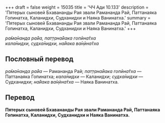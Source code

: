 +++
draft = false
weight = 15035
title = 'ЧЧ Ади 10.133'
description = 'Пятерых сыновей Бхавананды Рая звали Рамананда Рай, Паттанаяка Гопинатха, Каланидхи, Судханидхи и Наяка Ванинатха.'
summary = 'Пятерых сыновей Бхавананды Рая звали Рамананда Рай, Паттанаяка Гопинатха, Каланидхи, Судханидхи и Наяка Ванинатха.'
+++

_ра̄ма̄нанда ра̄йа, пат̣т̣ана̄йака гопӣна̄тха  
кала̄нидхи, судха̄нидхи, на̄йака ва̄н̣ӣна̄тха_

## Пословный перевод

_ра̄ма̄нанда_ _ра̄йа_ — Рамананда Рай; _пат̣т̣ана̄йака_ _гопӣна̄тха_ — Паттанаяка Гопинатха; _кала̄нидхи_ — Каланидхи; _судха̄нидхи_ — Судханидхи; _на̄йака_ _ва̄н̣ӣна̄тха_ — Наяка Ванинатха.

## Перевод

**Пятерых сыновей Бхавананды Рая звали Рамананда Рай, Паттанаяка Гопинатха, Каланидхи, Судханидхи и Наяка Ванинатха.**
